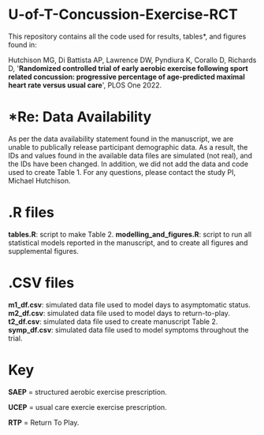 # U-of-T-Concussion-Exercise-RCT
This repository contains all the code used for results, tables*, and figures found in:

Hutchison MG, Di Battista AP, Lawrence DW, Pyndiura K, Corallo D, Richards D, '**Randomized controlled trial of early aerobic exercise following sport related concussion: progressive percentage of age-predicted maximal heart rate versus usual care**', PLOS One 2022.

# *Re: Data Availability 
As per the data availability statement found in the manuscript, we are unable to publically release participant demographic data. As a result, the IDs and values found in the available data files are simulated (not real), and the IDs have been changed. In addition, we did not add the data and code used to create Table 1. For any questions, please contact the study PI, Michael Hutchison.


# .R files
**tables.R**: script to make Table 2. 
**modelling_and_figures.R**: script to run all statistical models reported in the manuscript, and to create all figures and supplemental figures. 


# .CSV files
**m1_df.csv**: simulated data file used to model days to asymptomatic status.
**m2_df.csv**: simulated data file used to model days to return-to-play.
**t2_df.csv**: simulated data file used to create manuscript Table 2.
**symp_df.csv**: simulated data file used to model symptoms throughout the trial.



# Key
**SAEP** = structured aerobic exercise prescription. 

**UCEP** = usual care exercie exercise prescription. 

**RTP** = Return To Play. 

